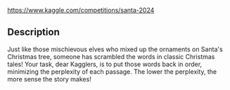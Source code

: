 https://www.kaggle.com/competitions/santa-2024

## Description

Just like those mischievous elves who mixed up the ornaments on Santa's Christmas tree, someone has scrambled the words in classic Christmas tales! Your task, dear Kagglers, is to put those words back in order, minimizing the perplexity of each passage. The lower the perplexity, the more sense the story makes!
